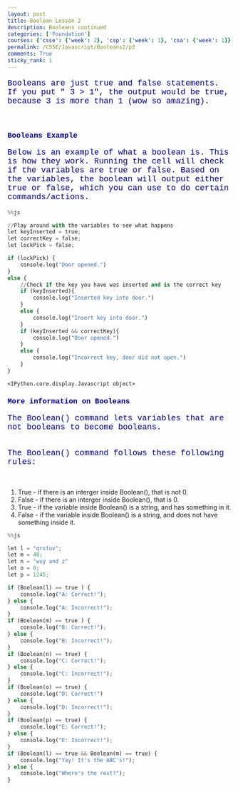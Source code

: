 ```yaml
---
layout: post
title: Boolean Lesson 2
description: Booleans continued
categories: ['Foundation']
courses: {'csse': {'week': 2}, 'csp': {'week': 1}, 'csa': {'week': 1}}
permalink: /CSSE/Javascript/Booleans2/p3
comments: True
sticky_rank: 1
---
```


<style>
p {
    color: darkblue;
    font-family: 'Courier New';
    font-size: 18px;
}

h3 {
    color: darkblue;
    font-family: 'Courier New';
}
</style>

<body>

<p> Booleans are just true and false statements. If you put " 3 > 1", the output would be true, because 3 is more than 1 (wow so amazing). </p>
 
 <br>

<h3>Booleans Example</h3>
<p> Below is an example of what a boolean is. This is how they work. Running the cell will check if the variables are true or false. Based on the variables, the boolean will output either true or false, which you can use to do certain commands/actions. </p>

 </body>


```python
%%js

//Play around with the variables to see what happens
let keyInserted = true;
let correctKey = false;
let lockPick = false;

if (lockPick) {
    console.log("Door opened.")
}
else {
    //Check if the key you have was inserted and is the correct key
    if (keyInserted){
        console.log("Inserted key into door.")
    }
    else {
        console.log("Insert key into door.")
    }
    if (keyInserted && correctKey){
        console.log("Door opened.")
    }
    else {
        console.log("Incorrect key, door did not open.")
    }
}


```


    <IPython.core.display.Javascript object>


<style>
p {
    color: darkblue;
    font-family: 'Courier New';
    font-size: 18px;
}

h3 {
    color: darkblue;
    font-family: 'Courier New';
}
</style>

<body>
<h3>More information on Booleans</h3>
<p> The Boolean() command lets variables that are not booleans to become booleans.<br>
<br>
<p> The Boolean() command follows these following rules: </p>
    <br>
    <ol>
    <li> True - if there is an interger inside Boolean(), that is not 0. </li>
    <li> False - if there is an interger inside Boolean(), that is 0.</li>
    <li>True - if the variable inside Boolean() is a string, and has something in it.</li>
    <li>False - if the variable inside Boolean() is a string, and does not have something inside it. </li>
    </ol>
    
</body>


```python
%%js 

let l = "qrstuv";
let m = 48;
let n = "wxy and z"
let o = 0;
let p = 1245;

if (Boolean(l) == true ) {
    console.log("A: Correct!");
} else {
    console.log("A: Incorrect!");
}
if (Boolean(m) == true ) {
    console.log("B: Correct!");
} else {
    console.log("B: Incorrect!");
}
if (Boolean(n) == true) {
    console.log("C: Correct!");
} else {
    console.log("C: Incorrect!");
}
if (Boolean(o) == true) {
    console.log("D: Correct!")
} else {
    console.log("D: Incorrect!");
}
if (Boolean(p) == true) {
    console.log("E: Correct!");
} else {
    console.log("E: Incorrect!");
}
if (Boolean(l) == true && Boolean(m) == true) {
    console.log("Yay! It's the ABC's!");
} else {
    console.log("Where's the rest?");
}
```

